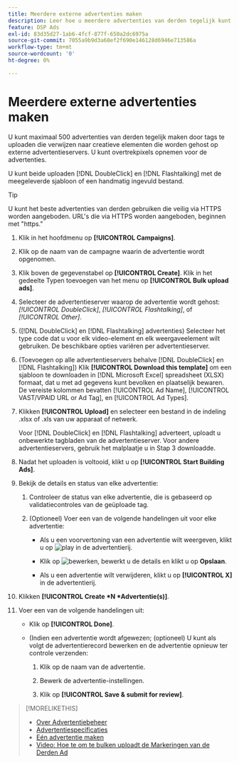 ```yaml
---
title: Meerdere externe advertenties maken
description: Leer hoe u meerdere advertenties van derden tegelijk kunt maken.
feature: DSP Ads
exl-id: 83d35d27-1ab6-4fcf-877f-650a2dc6975a
source-git-commit: 7055a9b9d3a68ef2f690e146128d6946e713586a
workflow-type: tm+mt
source-wordcount: '0'
ht-degree: 0%

---
```


# Meerdere externe advertenties maken

U kunt maximaal 500 advertenties van derden tegelijk maken door tags te uploaden die verwijzen naar creatieve elementen die worden gehost op externe advertentieservers. U kunt overtrekpixels opnemen voor de advertenties.<!-- The bulksheet template for other ad servers says you can include 200. Which is it: 200 or 500? -->

U kunt beide uploaden [!DNL DoubleClick] en [!DNL Flashtalking] met de meegeleverde sjabloon of een handmatig ingevuld bestand.

>[!TIP]
>
> U kunt het beste advertenties van derden gebruiken die veilig via HTTPS worden aangeboden. URL&#39;s die via HTTPS worden aangeboden, beginnen met &quot;https.&quot;

1. Klik in het hoofdmenu op **[!UICONTROL Campaigns]**.

1. Klik op de naam van de campagne waarin de advertentie wordt opgenomen.

1. Klik boven de gegevenstabel op **[!UICONTROL Create]**. Klik in het gedeelte Typen toevoegen van het menu op **[!UICONTROL Bulk upload ads]**.

1. Selecteer de advertentieserver waarop de advertentie wordt gehost: *[!UICONTROL DoubleClick]*, *[!UICONTROL Flashtalking]*, of *[!UICONTROL Other]*.

1. ([!DNL DoubleClick] en [!DNL Flashtalking] advertenties) Selecteer het type code dat u voor elk video-element en elk weergaveelement wilt gebruiken. De beschikbare opties variëren per advertentieserver.

1. (Toevoegen op alle advertentieservers behalve [!DNL DoubleClick] en [!DNL Flashtalking]) Klik **[!UICONTROL Download this template]** om een sjabloon te downloaden in [!DNL Microsoft Excel] spreadsheet (XLSX) formaat, dat u met ad gegevens kunt bevolken en plaatselijk bewaren. De vereiste kolommen bevatten [!UICONTROL Ad Name], [!UICONTROL VAST/VPAID URL or Ad Tag], en [!UICONTROL Ad Types].

1. Klikken **[!UICONTROL Upload]** en selecteer een bestand in de indeling .xlsx of .xls van uw apparaat of netwerk.

   Voor [!DNL DoubleClick] en [!DNL Flashtalking] adverteert, uploadt u onbewerkte tagbladen van de advertentieserver. Voor andere advertentieservers, gebruik het malplaatje u in Stap 3 downloadde.

1. Nadat het uploaden is voltooid, klikt u op **[!UICONTROL Start Building Ads]**.

1. Bekijk de details en status van elke advertentie:

   1. Controleer de status van elke advertentie, die is gebaseerd op validatiecontroles van de geüploade tag.

   1. (Optioneel) Voer een van de volgende handelingen uit voor elke advertentie:

      * Als u een voorvertoning van een advertentie wilt weergeven, klikt u op ![play](/help/dsp/assets/play.png) in de advertentierij.

      * Klik op ![bewerken](/help/dsp/assets/edit.png), bewerkt u de details en klikt u op **Opslaan**.

      * Als u een advertentie wilt verwijderen, klikt u op **[!UICONTROL X]** in de advertentierij.

1. Klikken **[!UICONTROL Create *N *Advertentie(s)]**.

1. Voer een van de volgende handelingen uit:

   * Klik op **[!UICONTROL Done]**.

   * (Indien een advertentie wordt afgewezen; (optioneel) U kunt als volgt de advertentierecord bewerken en de advertentie opnieuw ter controle verzenden:

      1. Klik op de naam van de advertentie.

      1. Bewerk de advertentie-instellingen.

      1. Klik op **[!UICONTROL Save & submit for review]**.

>[!MORELIKETHIS]
>
>* [Over Advertentiebeheer](ad-about.md)
>* [Advertentiespecificaties](ad-specs.md)
>* [Eén advertentie maken](ad-create.md)
>* [Video: Hoe te om te bulken uploadt de Markeringen van de Derden Ad](https://experienceleague.adobe.com/docs/advertising-cloud-learn/tutorials/dsp/bulk-upload-third-party-ad-tags.html)

